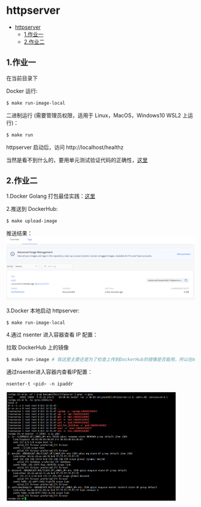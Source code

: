 # httpserver

- [httpserver](#httpserver)
  - [1.作业一](#1作业一)
  - [2.作业二](#2作业二)

## 1.作业一

在当前目录下

Docker 运行:

```bash
$ make run-image-local
```

二进制运行 (需要管理员权限，适用于 Linux，MacOS，Windows10 WSL2 上运行)：

```bash
$ make run
```

httpserver 启动后，访问 http://localhost/healthz

当然是看不到什么的，要用单元测试验证代码的正确性，[这里](https://github.com/startdusk/cncamp-homework/blob/master/httpserver/handler/handler_test.go)

## 2.作业二

1.Docker Golang 打包最佳实践：[这里](https://github.com/startdusk/cncamp-homework/blob/master/httpserver/Dockerfile)

2.推送到 DockerHub:

```bash
$ make upload-image
```

推送结果：
<img src="../assert/dockerpush.png" alt="" style="zoom:50%;" />

3.Docker 本地启动 httpserver:

```bash
$ make run-image-local
```

4.通过 nsenter 进入容器查看 IP 配置：

拉取 DockerHub 上的镜像

```bash
$ make run-image # 我这里主要还是为了检查上传到DockerHub的镜像是否能用，所以在makefile里面拉取了DockerHub上传了的镜像
```


通过nsenter进入容器内查看IP配置：

```bash
nsenter-t <pid> -n ipaddr
```

<img src="../assert/in-container.png" alt="" style="zoom:50%;" />


